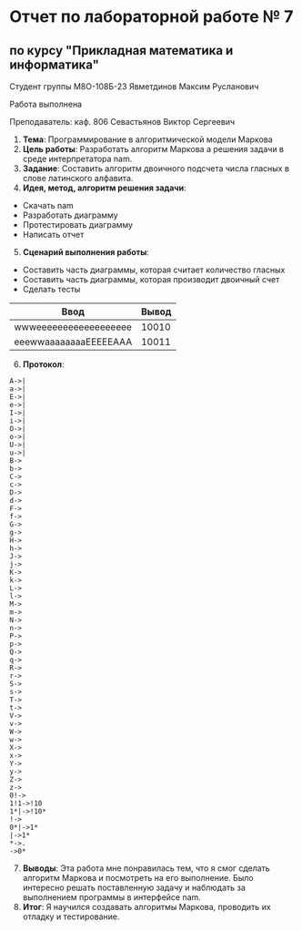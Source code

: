 # Отчет по лабораторной работе № 7
## по курсу "Прикладная математика и информатика"

Студент группы М8О-108Б-23 Явметдинов Максим Русланович

Работа выполнена 

Преподаватель: каф. 806 Севастьянов Виктор Сергеевич

1. **Тема**: Программирование в алгоритмической модели Маркова
2. **Цель работы**: Разработать алгоритм Маркова а решения задачи в среде интерпретатора nam.
3. **Задание**: Составить алгоритм двоичного подсчета числа гласных в слове латинского алфавита.
4. **Идея, метод, алгоритм решения задачи**: 
- Скачать nam
- Разработать диаграмму
- Протестировать диаграмму
- Написать отчет
5. **Сценарий выполнения работы**: 
- Составить часть диаграммы, которая считает количество гласных
- Составить часть диаграммы, которая производит двоичный счет
- Сделать тесты

| Ввод                  | Вывод |
|-----------------------|-------|
| wwweeeeeeeeeeeeeeeeee | 10010 |
| eeewwaaaaaaaaEEEEEAAA | 10011 |

6. **Протокол**:
```
A->|
a->|
E->|
e->|
I->|
i->|
O->|
o->|
U->|
u->|
B->
b->
C->
c->
D->
d->
F->
f->
G->
g->
H->
h->
J->
j->
K->
k->
L->
l->
M->
m->
N->
n->
P->
p->
Q->
q->
R->
r->
S->
s->
T->
t->
V->
v->
W->
w->
X->
x->
Y->
y->
Z->
z->
0!->
1!1->!10
1*|->!10*
!->
0*|->1*
|->1*
*->.
->0*
```
7. **Выводы**: Эта работа мне понравилась тем, что я смог сделать алгоритм Маркова и посмотреть на его выполнение. Было интересно решать поставленную задачу и наблюдать за выполнением программы в интерфейсе nam.
8. **Итог**: Я научился создавать алгоритмы Маркова, проводить их отладку и тестирование.